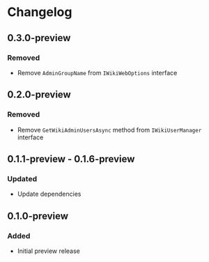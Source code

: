 # Changelog

## 0.3.0-preview
### Removed
- Remove `AdminGroupName` from `IWikiWebOptions` interface

## 0.2.0-preview
### Removed
- Remove `GetWikiAdminUsersAsync` method from `IWikiUserManager` interface

## 0.1.1-preview - 0.1.6-preview
### Updated
- Update dependencies

## 0.1.0-preview
### Added
- Initial preview release